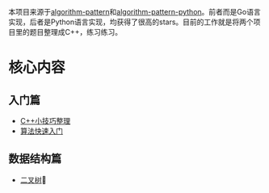 本项目来源于[algorithm-pattern](https://github.com/greyireland/algorithm-pattern)和[algorithm-pattern-python](https://github.com/dashidhy/algorithm-pattern-python)。前者而是Go语言实现，后者是Python语言实现，均获得了很高的stars。目前的工作就是将两个项目里的题目整理成C++，练习练习。

# 核心内容
## 入门篇
- [C++小技巧整理](./Introduction/Cplusplus.md)
- [算法快速入门](./Introduction/quickstart.md)

## 数据结构篇
- [二叉树](./data_structure/Binary_tree.md)&#xf333;